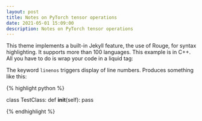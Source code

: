 ```yaml
---
layout: post
title: Notes on PyTorch tensor operations
date: 2021-05-01 15:09:00
description: Notes on PyTorch tensor operations
---
```

This theme implements a built-in Jekyll feature, the use of Rouge, for syntax highlighting.
It supports more than 100 languages.
This example is in C++.
All you have to do is wrap your code in a liquid tag:

The keyword `linenos` triggers display of line numbers.
Produces something like this:

{% highlight python %}

class TestClass:
  def __init__(self):
    pass

{% endhighlight %}
